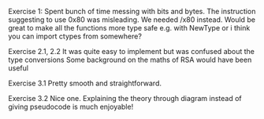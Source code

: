 Exercise 1:
Spent bunch of time messing with bits and bytes.
The instruction suggesting to use 0x80 was misleading. We needed /x80 instead.
Would be great to make all the functions more type safe e.g. with NewType or i think you can import ctypes from somewhere?

Exercise 2.1, 2.2
It was quite easy to implement but was confused about the type conversions
Some background on the maths of RSA would have been useful

Exercise 3.1
Pretty smooth and straightforward.

Exercise 3.2
Nice one. Explaining the theory through diagram instead of giving pseudocode is much enjoyable!


